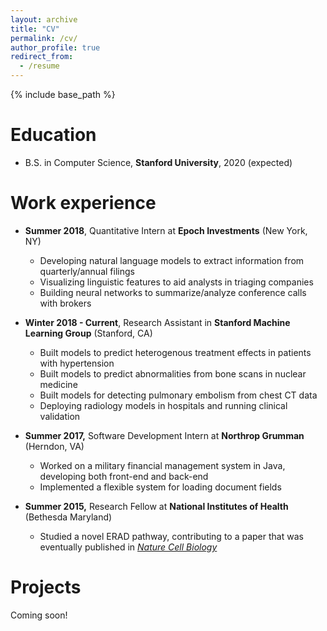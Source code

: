 ```yaml
---
layout: archive
title: "CV"
permalink: /cv/
author_profile: true
redirect_from:
  - /resume
---
```


{% include base_path %}

Education
======
* B.S. in Computer Science, **Stanford University**, 2020 (expected)

Work experience
======
* **Summer 2018**, Quantitative Intern at **Epoch Investments** (New York, NY)
  * Developing natural language models to extract information from quarterly/annual filings
  * Visualizing linguistic features to aid analysts in triaging companies
  * Building neural networks to summarize/analyze conference calls with brokers
  
* **Winter 2018 - Current**, Research Assistant in **Stanford Machine Learning Group** (Stanford, CA)
  * Built models to predict heterogenous treatment effects in patients with hypertension
  * Built models to predict abnormalities from bone scans in nuclear medicine
  * Built models for detecting pulmonary embolism from chest CT data
  * Deploying radiology models in hospitals and running clinical validation
  
* **Summer 2017,** Software Development Intern at **Northrop Grumman** (Herndon, VA)
  * Worked on a military financial management system in Java, developing both front-end and back-end
  * Implemented a flexible system for loading document fields
  
* **Summer 2015,** Research Fellow at **National Institutes of Health** (Bethesda Maryland)
  * Studied a novel ERAD pathway, contributing to a paper that was eventually published in [*Nature Cell Biology*](https://www.ncbi.nlm.nih.gov/pubmed/27295555)

  
Projects
======

Coming soon!



